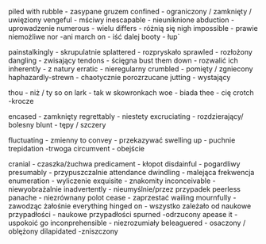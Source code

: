 piled with rubble - zasypane gruzem
confined - ograniczony / zamknięty / uwięziony
vengeful - mściwy
inescapable - nieuniknione
abduction - uprowadzenie
numerous - wielu
differs - różnią się
nigh impossible - prawie niemożliwe
nor -ani 
march on - iść dalej
booty - łup`

painstalkingly - skrupulatnie
splattered - rozpryskało 
sprawled - rozłożony
dangling - zwisający
tendons - ścięgna
bust them down - rozwalić ich
inherently - z natury
erratic - nieregularny
crumbled - pomięty / zgniecony
haphazardly-strewn - chaotycznie porozrzucane
jutting - wystający 

thou - niż / ty
so on lark - tak w skowronkach
woe - biada
thee - cię 
crotch -krocze

encased - zamknięty
regrettably - niestety
excruciating - rozdzierający/ bolesny
blunt - tępy / szczery

fluctuating - zmienny
to convey - przekazywać
swelling up - puchnie
trepidation -trwoga
circumvent - obejście

cranial - czaszka/żuchwa
predicament - kłopot
disdainful - pogardliwy
 presumably - przypuszczalnie
 attendance dwindling - malejąca frekwencja
 enumeration - wyliczenie
 exquisite - znakomity
 inconceivable - niewyobrażalnie
 inadvertently - nieumyślnie/przez przypadek
 peerless panache - niezrównany polot
 cease - zaprzestać
 wailing mournfully - zawodząc żałośnie
 everything hinged on - wszystko zależało od 
 naukowe przypadłości - naukowe przypadłości
 spurned -odrzucony
 apease it -uspokoić go
 inconprehensible - niezrozumiały
 beleaguered - osaczony / oblężony
 dilapidated -zniszczony